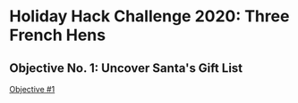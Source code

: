 # Holiday Hack Challenge 2020: Three French Hens

## Objective No. 1: Uncover Santa's Gift List
[Objective #1](screenshots/obective-1.jpg)


